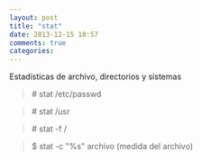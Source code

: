 ```yaml
---
layout: post
title: "stat"
date: 2013-12-15 18:57
comments: true
categories: 
---
```

Estadísticas de archivo, directorios y sistemas

>\# stat /etc/passwd

>\# stat /usr

>\# stat -f /

>$ stat -c "%s" archivo (medida del archivo)

